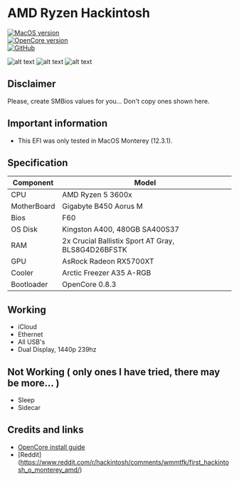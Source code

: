 # AMD Ryzen Hackintosh 

[![MacOS version](https://img.shields.io/badge/Monterey-12.5-informational.svg)](https://www.apple.com/macos)\
[![OpenCore version](https://img.shields.io/badge/OpenCore-0.8.3-informational.svg)](https://github.com/acidanthera/OpenCorePkg)\
[![GitHub](https://img.shields.io/github/license/sileshn/Ryzentosh?style=flat-square)](https://github.com/sileshn/Ryzentosh/blob/master/LICENSE)

![alt text]([https://github.com/jujubetsz/hackintosh/blob/main/geek_bench.png](https://github.com/jujubetsz/hackintosh/blob/main/screen/geek_bench.png)?raw=true "Geek Bench")
![alt text]([https://github.com/jujubetsz/hackintosh/blob/main/displays.png](https://github.com/jujubetsz/hackintosh/blob/main/screen/displays.png)?raw=true "Display Info")
![alt text]([https://github.com/jujubetsz/hackintosh/blob/main/system_info.jpg](https://github.com/jujubetsz/hackintosh/blob/main/screen/system_info.jpg)?raw=true "System Info")

## Disclaimer
Please, create SMBios values for you... Don't copy ones shown here.

## Important information
* This EFI was only tested in MacOS Monterey (12.3.1).

## Specification

| Component        | Model                                              |
| ---------------- | ---------------------------------------------------|
| CPU              | AMD Ryzen 5 3600x                                  |
| MotherBoard      | Gigabyte B450 Aorus M                              |
| Bios             | F60                                                |
| OS Disk          | Kingston A400, 480GB SA400S37                      |
| RAM              | 2x Crucial Ballistix Sport AT Gray, BLS8G4D26BFSTK |
| GPU              | AsRock Radeon RX5700XT                             |
| Cooler    	   | Arctic Freezer A35 A-RGB          		            |
| Bootloader       | OpenCore 0.8.3                                     |

## Working

* iCloud
* Ethernet
* All USB's
* Dual Display, 1440p 239hz


## Not Working ( only ones I have tried, there may be more... )

* Sleep 
* Sidecar

## Credits and links

* [OpenCore install guide](https://dortania.github.io/OpenCore-Install-Guide)
* [Reddit] (https://www.reddit.com/r/hackintosh/comments/wmmtfk/first_hackintosh_o_monterey_amd/)
